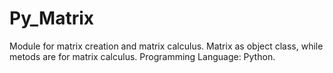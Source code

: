 # Py_Matrix
Module for matrix creation and matrix calculus. Matrix as object class, while metods are for matrix calculus. Programming Language: Python. 
